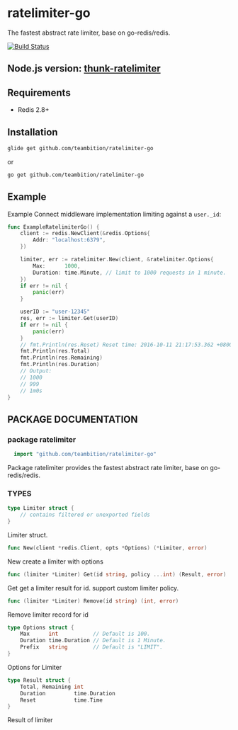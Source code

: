 ratelimiter-go
==========
The fastest abstract rate limiter, base on go-redis/redis.

[![Build Status][travis-image]][travis-url]

## Node.js version: [thunk-ratelimiter](https://github.com/thunks/thunk-ratelimiter)

## Requirements

- Redis 2.8+

## Installation

```sh
glide get github.com/teambition/ratelimiter-go
```

or
```sh
go get github.com/teambition/ratelimiter-go
```

## Example

 Example Connect middleware implementation limiting against a `user._id`:

```go
func ExampleRatelimiterGo() {
	client := redis.NewClient(&redis.Options{
		Addr: "localhost:6379",
	})

	limiter, err := ratelimiter.New(client, &ratelimiter.Options{
		Max:      1000,
		Duration: time.Minute, // limit to 1000 requests in 1 minute.
	})
	if err != nil {
		panic(err)
	}

	userID := "user-12345"
	res, err := limiter.Get(userID)
	if err != nil {
		panic(err)
	}
	// fmt.Println(res.Reset) Reset time: 2016-10-11 21:17:53.362 +0800 CST
	fmt.Println(res.Total)
	fmt.Println(res.Remaining)
	fmt.Println(res.Duration)
	// Output:
	// 1000
	// 999
	// 1m0s
}
```

## PACKAGE DOCUMENTATION

### package ratelimiter

```go
  import "github.com/teambition/ratelimiter-go"
```
Package ratelimiter provides the fastest abstract rate limiter, base on go-redis/redis.

### TYPES

```go
type Limiter struct {
    // contains filtered or unexported fields
}
```
Limiter struct.

```go
func New(client *redis.Client, opts *Options) (*Limiter, error)
```
New create a limiter with options

```go
func (limiter *Limiter) Get(id string, policy ...int) (Result, error)
```
Get get a limiter result for id. support custom limiter policy.

```go
func (limiter *Limiter) Remove(id string) (int, error)
```
Remove limiter record for id

```go
type Options struct {
    Max      int           // Default is 100.
    Duration time.Duration // Default is 1 Minute.
    Prefix   string        // Default is "LIMIT".
}
```
Options for Limiter

```go
type Result struct {
    Total, Remaining int
    Duration         time.Duration
    Reset            time.Time
}
```
Result of limiter


[travis-url]: https://travis-ci.org/teambition/ratelimiter-go
[travis-image]: http://img.shields.io/travis/teambition/ratelimiter-go.svg
